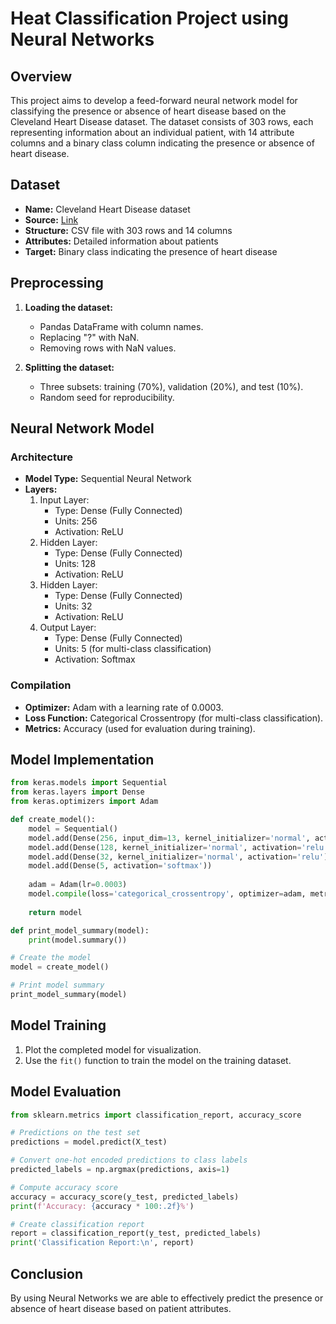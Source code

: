 # Heat Classification Project using Neural Networks

## Overview

This project aims to develop a feed-forward neural network model for classifying the presence or absence of heart disease based on the Cleveland Heart Disease dataset. The dataset consists of 303 rows, each representing information about an individual patient, with 14 attribute columns and a binary class column indicating the presence or absence of heart disease.

## Dataset

- **Name:** Cleveland Heart Disease dataset
- **Source:** [Link](https://your_dataset_link_here)
- **Structure:** CSV file with 303 rows and 14 columns
- **Attributes:** Detailed information about patients
- **Target:** Binary class indicating the presence of heart disease

## Preprocessing

1. **Loading the dataset:**
   - Pandas DataFrame with column names.
   - Replacing "?" with NaN.
   - Removing rows with NaN values.

2. **Splitting the dataset:**
   - Three subsets: training (70%), validation (20%), and test (10%).
   - Random seed for reproducibility.

## Neural Network Model

### Architecture

- **Model Type:** Sequential Neural Network
- **Layers:**
  1. Input Layer:
     - Type: Dense (Fully Connected)
     - Units: 256
     - Activation: ReLU
  2. Hidden Layer:
     - Type: Dense (Fully Connected)
     - Units: 128
     - Activation: ReLU
  3. Hidden Layer:
     - Type: Dense (Fully Connected)
     - Units: 32
     - Activation: ReLU
  4. Output Layer:
     - Type: Dense (Fully Connected)
     - Units: 5 (for multi-class classification)
     - Activation: Softmax

### Compilation

- **Optimizer:** Adam with a learning rate of 0.0003.
- **Loss Function:** Categorical Crossentropy (for multi-class classification).
- **Metrics:** Accuracy (used for evaluation during training).

## Model Implementation

```python
from keras.models import Sequential
from keras.layers import Dense
from keras.optimizers import Adam

def create_model():
    model = Sequential()
    model.add(Dense(256, input_dim=13, kernel_initializer='normal', activation='relu'))
    model.add(Dense(128, kernel_initializer='normal', activation='relu'))
    model.add(Dense(32, kernel_initializer='normal', activation='relu'))
    model.add(Dense(5, activation='softmax'))
    
    adam = Adam(lr=0.0003)
    model.compile(loss='categorical_crossentropy', optimizer=adam, metrics=['accuracy'])
    
    return model

def print_model_summary(model):
    print(model.summary())

# Create the model
model = create_model()

# Print model summary
print_model_summary(model)
```

## Model Training

1. Plot the completed model for visualization.
2. Use the `fit()` function to train the model on the training dataset.

## Model Evaluation

```python
from sklearn.metrics import classification_report, accuracy_score

# Predictions on the test set
predictions = model.predict(X_test)

# Convert one-hot encoded predictions to class labels
predicted_labels = np.argmax(predictions, axis=1)

# Compute accuracy score
accuracy = accuracy_score(y_test, predicted_labels)
print(f'Accuracy: {accuracy * 100:.2f}%')

# Create classification report
report = classification_report(y_test, predicted_labels)
print('Classification Report:\n', report)
```

## Conclusion

By using Neural Networks we are able to effectively predict the presence or absence of heart disease based on patient attributes.
